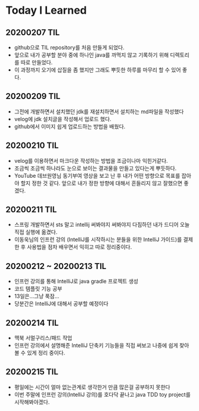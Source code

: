 # Today I Learned

## 20200207 TIL

- github으로 TIL repository를 처음 만들게 되었다.
- 앞으로 내가 공부할 분야 중에 하나인 java를 까먹지 않고 기록하기 위해 디렉토리를 따로 만들었다.
- 이 과정까지 오기에 삽질을 좀 했지만 그래도 뿌듯한 하루를 마무리 할 수 있어 좋다.

## 20200209 TIL

- 그전에 개발하면서 설치했던 jdk를 재설치하면서 설치하는 md파일을 작성했다
- velog에 jdk 설치글을 작성해서 업로드 했다.
- github에서 이미지 쉽게 업로드하는 방법을 배웠다.


## 20200210 TIL

- velog를 이용하면서 마크다운 작성하는 방법을 조금이나마 익힌거같다.
- 조금씩 조금씩 하나라도 눈으로 보이는 결과물을 만들고 있다는게 뿌듯하다.
- YouTube 데브원영님 동기부여 영상을 보고 난 후 내가 어떤 방향으로 목표를 잡아야 할지 정한 것 같다. 앞으로 내가 정한 방향에 대해서 흔들리지 않고 잘했으면 좋겠다.


## 20200211 TIL

- 스프링 개발하면서 sts 말고 intellij 써봐야지 써봐야지 다짐하던 내가 드디어 오늘 직접 실행에 옮겼다.
- 이동욱님의 인프런 강의 (IntelliJ를 시작하시는 분들을 위한 IntelliJ 가이드)를 결제 한 후 사용법을 점차 배우면서 익히고 따로 정리중이다.

## 20200212 ~ 20200213 TIL

- 인프런 강의를 통해 IntelliJ로 java gradle 프로젝트 생성
- 코드 템플릿 기능 공부
- 13일은...그냥 푹잠...
- 당분간은 IntelliJ에 대해서 공부할 예정이다


## 20200214 TIL

- 맥북 서멀구리스/패드 작업
- 인프런 강의에서 설명해준 IntelliJ 단축키 기능들을 직접 써보고 나중에 쉽게 찾아볼 수 있게 정리 중이다.

## 20200215 TIL

- 평일에는 시간이 얼마 없는관계로 생각한거 만큼 많은걸 공부하지 못한다
- 이번 주말에 인프런 강의(IntelliJ 강의)를 호다닥 끝나고 java TDD toy project를 시작해봐야겠다.
